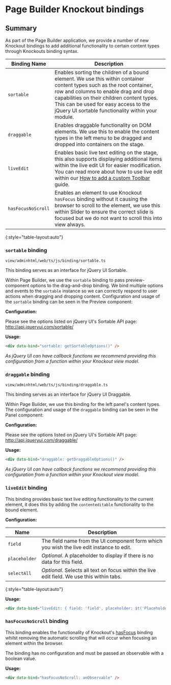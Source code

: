 # Page Builder Knockout bindings

## Summary

As part of the Page Builder application, we provide a number of new Knockout bindings to add additional functionality to certain content types through Knockouts binding syntax.

| Binding Name   | Description                                                    | 
| -------------- | -------------------------------------------------------------- |
| `sortable`       | Enables sorting the children of a bound element. We use this within container content types such as the root container, row and columns to enable drag and drop capabilities on their children content types. This can be used for easy access to the jQuery UI sortable functionality within your module. |
| `draggable`      | Enables draggable functionality on DOM elements. We use this to enable the content types in the left menu to be dragged and dropped into containers on the stage. |              
| `liveEdit`      | Enables basic live text editing on the stage, this also supports displaying additional items within the live edit UI for easier modification. You can read more about how to use live edit within our [How to add a custom Toolbar](../how-to/how-to-add-custom-toolbar.md) guide. |           
| `hasFocusNoScroll` | Enables an element to use Knockout `hasFocus` binding without it causing the browser to scroll to the element, we use this within Slider to ensure the correct slide is focused but we do not want to scroll this into view always. |        
{:style="table-layout:auto"}

### `sortable` binding

```shell
view/adminhtml/web/ts/js/binding/sortable.ts
```

This binding serves as an interface for jQuery UI Sortable.

Within Page Builder, we use the `sortable` binding to pass preview-component options to the drag-and-drop binding. We bind multiple options and events to the `sortable` instance so we can correctly respond to user actions when dragging and dropping content. Configuration and usage of the `sortable` binding can be seen in the Preview component:

**Configuration:**

Please see the options listed on jQuery UI's Sortable API page: http://api.jqueryui.com/sortable/

**Usage:**

```html
<div data-bind="sortable: getSortableOptions()" />
```
_As jQuery UI can have callback functions we recommend providing this configuration from a function within your Knockout view model._

### `draggable` binding

```shell
view/adminhtml/web/ts/js/binding/draggable.ts
```

This binding serves as an interface for jQuery UI Draggable.

Within Page Builder, we use this binding for the left panel's content types. The configuration and usage of the `draggable` binding can be seen in the Panel component:

**Configuration:**

Please see the options listed on jQuery UI's Sortable API page: http://api.jqueryui.com/draggable/

**Usage:**

```html
<div data-bind="draggable: getDraggableOptions()" />
```
_As jQuery UI can have callback functions we recommend providing this configuration from a function within your Knockout view model._

### `liveEdit` binding

This binding provides basic text live editing functionality to the current element, it does this by adding the `contenteditable` functionality to the bound element.

**Configuration:**

| Name           | Description                                                    | 
| -------------- | -------------------------------------------------------------- |
| `field`        | The field name from the UI component form which you wish the live edit instance to edit. | 
| `placeholder`  | _Optional_. A placeholder to display if there is no data for this field.
| `selectAll`    | _Optional_. Selects all text on focus within the live edit field. We use this within tabs. |           
{:style="table-layout:auto"}

**Usage:**
```html
<div data-bind="liveEdit: { field: 'field', placeholder: $t('Placeholder'), selectAll: true }" />
```

### `hasFocusNoScroll` binding

This binding enables the functionality of Knockout's [hasFocus](https://knockoutjs.com/documentation/hasfocus-binding.html) binding whilst removing the automatic scrolling that will occur when focusing an element within the browser.

The binding has no configuration and must be passed an observable with a boolean value. 

**Usage:**
```html
<div data-bind="hasFocusNoScroll: anObservable" />
```